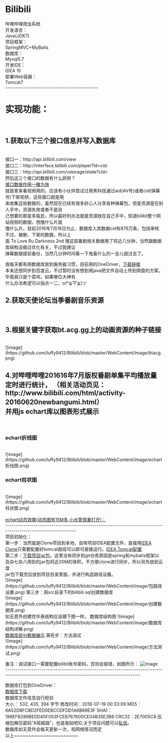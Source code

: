 # Bilibili<br/>
哔哩哔哩爬虫系统<br/>
开发语言：<br/>
Java(JDK7)<br/>
项目框架：<br/>
SpringMVC+MyBatis<br/>
数据库：<br/>
Mysql5.7<br/>
开发IDE：<br/>
IDEA 15<br/>
部署Web容器：<br/>
Tomcat7<br/>
----------------------------------------------<br/>
<h1 >实现功能：</h1><br/>
<h2 >1.获取以下三个接口信息并写入数据库</h2><br/>
接口一：http://api.bilibili.com/view<br/>
接口二：http://interface.bilibili.com/player?id=cid:<br/>
接口三：http://api.bilibili.com/vstorage/state?cid=<br/>
然后这三个接口的数据有什么卵用？</br>
<a href="http://photo.weibo.com/5252060298/wbphotos/large/mid/3998341572173949/pid/005Jr6NYgw1f5x82npzo1g310b0lse8e">接口数据作用一睹为快</a></br>
就是拿来看视频用的，应该有小伙伴尝试过用黑科技通过aid(AV号)或者cid(弹幕号)下架视频，这些接口就是用</br>
来收集这些数据的，虽然现在已经有很多好心人分享各种弹幕包，但是资源是在别人手中，资源失效或者不是自</br>
己想要的那是多尴尬，所以最好的办法就是资源放在自己手中，知道bilibli整个网站视频的数据，想撸什么片就</br>
撸什么片。目前2016年7月18日为止，数据库入库数据cid有876万条，包括审核不过、被删、下架的数据，所以上</br>
面 To Love Ru Darkness 2nd 搜这部番剧相关数据用了将近八分钟，当然跟数据库结构没做过优化有关，不过我建议</br>
弹幕数据提前备份，当然几分钟时间看一下鬼畜什么的一会儿就过去了。</br>
 
我每天都有把数据库放到服务器习惯，目前用的OneDriver，<a href="#down">下载链接</a></br>
本来还想同步到百度云，不过暂时没有想到用java把文件自动上传到网盘的方案，毕竟我只是个菜鸡，如果哪位大神有</br>
什么办法希望可以指点一二，o(*≧▽≦)ツ</br>

<h2 >2.获取天使论坛当季番剧音乐资源</h2><br/>
<h2 >3.根据关键字获取bt.acg.gg上的动画资源的种子链接</h2><br/>
![image](https://github.com/luffy9412/Bilibili/blob/master/WebContent/image/btacg.png)<br/>
<h2 >4.对哔哩哔哩201616年7月版权番剧单集平均播放量定时进行统计，                          （相关活动页见：http://www.bilibili.com/html/activity-20160620newbangumi.html）<br/>
并用js echart库以图表形式展示</h2><br/>
<h3 >echart折线图</h3><br/>
![image](https://github.com/luffy9412/Bilibili/blob/master/WebContent/image/echart折线图.png)<br/>
<h3 >echart柱状图</h3><br/>
![image](https://github.com/luffy9412/Bilibili/blob/master/WebContent/image/echart柱状图.png)<br/>
<br/>
<a href="http://photo.weibo.com/5252060298/wbphotos/large/mid/3998282424045592/pid/005Jr6NYgw1f5x1fnohh7g30zg0i07wv">echart动态效果(动态图有15M多,小水管慎重打开)：</a><br/>
-----------------------------------------------------------------------------------------------------------------<br/>
项目初始化：<br/>
第一步：当然就是Clone项目到本地，自带项目IDEA配置文件，直接用<a href="http://photo.weibo.com/5252060298/wbphotos/large/mid/3998323147026568/pid/005Jr6NYgw1f5x65v49sag310b0klu0x">IDEA Clone</a>只需要配置好tomcat路径可以即可直接运行。<a href="http://photo.weibo.com/5252060298/wbphotos/large/mid/3998282424045592/pid/005Jr6NYgw1f5x1hv77cog30tx0l0b29">IDEA Tomcat配置<a/><br/>
第二步：<a href="http://pan.baidu.com/s/1dFx7zOX">下载项目jar包</a>，这里没有同步到git仓库原因是spring和mybatis框架以及杂七杂八用到的jar包将近20M的体积，不方便clone进行同步，所以另外放到云盘</br>
jar包下载完后放到项目目录里面，并进行构造路径设置。</br>
![image](https://github.com/luffy9412/Bilibili/blob/master/WebContent/image/包路径设置.png)
第三步：用src目录下的bilibili.sql创建数据库<br/>
![image](https://github.com/luffy9412/Bilibili/blob/master/WebContent/image/创建数据库.png)<br/>
如无意外创建完毕表结构应该跟下图一样。
数据库结构图
![image](https://github.com/luffy9412/Bilibili/blob/master/WebContent/image/数据库结构详解.png)<br/>
<a href="http://photo.weibo.com/5252060298/wbphotos/large/mid/3998288506219148/pid/005Jr6NYgw1f5x22mc4zlg30x40bye81">数据库部分数据展示</a>
第死步：方法调试<br/>
![image](https://github.com/luffy9412/Bilibili/blob/master/WebContent/image/方法测试.png)<br/>

备注：调试接口一需要配置bilibli账号密码，否则会报错，如图所示：
![image](https://github.com/luffy9412/Bilibili/blob/master/WebContent/image/bilibli账号密码配置.png)<br/>
-------------------------------------------------------------------------------------------------------------------------------------------------<br/>



数据库打包到OneDriver：<br/>
<a name="down" href="https://1drv.ms/f/s!AqIrS5Y3YYnjg00rhqs5pOw6KO4n">数据库下载</a><br/>
数据库文件信息自行校验<br/>
大小：	532, 435, 394 字节
修改时间：2016-07-19 00:33:09
MD5：	6A52D8FC8D2FED0EBCCDFDD1A6B69E3F
SHA1：	196EFB289BE0D40F053FCEB767600CE04B35E3B8
CRC32：2E7005C8
压缩包解压密码“A班姬路”，也是我贴吧ID,关于项目问题可以<a href="http://tieba.baidu.com/im/pcmsg?from=820363216">私信</a>。<br/>
数据库如无意外会每天更新一次，视网络情况而定<br/>
以上~~~~~~~~~~~~~~~~~~~~~~<br/>